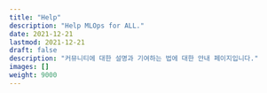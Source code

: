 ```yaml
---
title: "Help"
description: "Help MLOps for ALL."
date: 2021-12-21
lastmod: 2021-12-21
draft: false
description: "커뮤니티에 대한 설명과 기여하는 법에 대한 안내 페이지입니다."
images: []
weight: 9000
---
```

